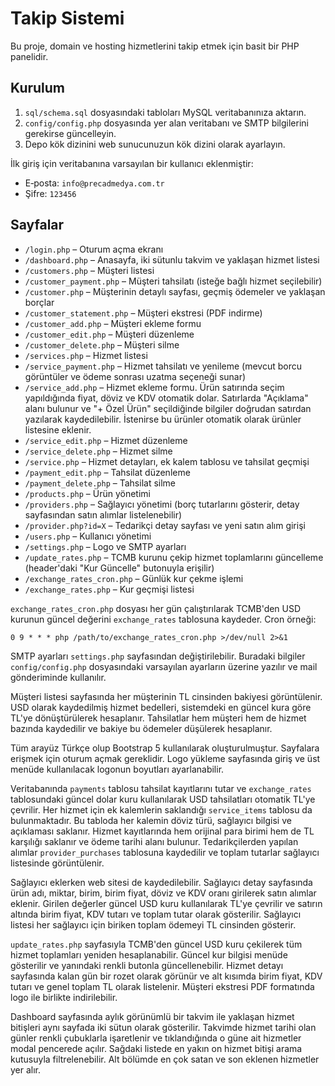 # Takip Sistemi

Bu proje, domain ve hosting hizmetlerini takip etmek için basit bir PHP panelidir.

## Kurulum

1. `sql/schema.sql` dosyasındaki tabloları MySQL veritabanınıza aktarın.
2. `config/config.php` dosyasında yer alan veritabanı ve SMTP bilgilerini gerekirse güncelleyin.
3. Depo kök dizinini web sunucunuzun kök dizini olarak ayarlayın.

İlk giriş için veritabanına varsayılan bir kullanıcı eklenmiştir:

- E‑posta: `info@precadmedya.com.tr`
- Şifre: `123456`

## Sayfalar

- `/login.php` – Oturum açma ekranı
- `/dashboard.php` – Anasayfa, iki sütunlu takvim ve yaklaşan hizmet listesi
- `/customers.php` – Müşteri listesi
 - `/customer_payment.php` – Müşteri tahsilatı (isteğe bağlı hizmet seçilebilir)
- `/customer.php` – Müşterinin detaylı sayfası, geçmiş ödemeler ve yaklaşan borçlar
- `/customer_statement.php` – Müşteri ekstresi (PDF indirme)
 - `/customer_add.php` – Müşteri ekleme formu
 - `/customer_edit.php` – Müşteri düzenleme
 - `/customer_delete.php` – Müşteri silme
 - `/services.php` – Hizmet listesi
 - `/service_payment.php` – Hizmet tahsilatı ve yenileme
   (mevcut borcu görüntüler ve ödeme sonrası uzatma seçeneği sunar)
 - `/service_add.php` – Hizmet ekleme formu. Ürün satırında seçim yapıldığında fiyat, döviz ve KDV otomatik dolar.
  Satırlarda "Açıklama" alanı bulunur ve "+ Özel Ürün" seçildiğinde bilgiler doğrudan satırdan yazılarak kaydedilebilir. İstenirse bu ürünler otomatik olarak ürünler listesine eklenir.
 - `/service_edit.php` – Hizmet düzenleme
 - `/service_delete.php` – Hizmet silme
 - `/service.php` – Hizmet detayları, ek kalem tablosu ve tahsilat geçmişi
- `/payment_edit.php` – Tahsilat düzenleme
- `/payment_delete.php` – Tahsilat silme
- `/products.php` – Ürün yönetimi
 - `/providers.php` – Sağlayıcı yönetimi (borç tutarlarını gösterir, detay sayfasından satın alımlar listelenebilir)
 - `/provider.php?id=X` – Tedarikçi detay sayfası ve yeni satın alım girişi
- `/users.php` – Kullanıcı yönetimi
 - `/settings.php` – Logo ve SMTP ayarları
- `/update_rates.php` – TCMB kurunu çekip hizmet toplamlarını güncelleme (header'daki "Kur Güncelle" butonuyla erişilir)
- `/exchange_rates_cron.php` – Günlük kur çekme işlemi
- `/exchange_rates.php` – Kur geçmişi listesi

`exchange_rates_cron.php` dosyası her gün çalıştırılarak TCMB'den USD kurunun
güncel değerini `exchange_rates` tablosuna kaydeder. Cron örneği:

```
0 9 * * * php /path/to/exchange_rates_cron.php >/dev/null 2>&1
```

SMTP ayarları `settings.php` sayfasından değiştirilebilir. Buradaki bilgiler
`config/config.php` dosyasındaki varsayılan ayarların üzerine yazılır ve mail
gönderiminde kullanılır.

Müşteri listesi sayfasında her müşterinin TL cinsinden bakiyesi görüntülenir. USD olarak kaydedilmiş hizmet bedelleri, sistemdeki en güncel kura göre TL'ye dönüştürülerek hesaplanır. Tahsilatlar hem müşteri hem de hizmet bazında kaydedilir ve bakiye bu ödemeler düşülerek hesaplanır.

Tüm arayüz Türkçe olup Bootstrap 5 kullanılarak oluşturulmuştur. Sayfalara erişmek için oturum açmak gereklidir.
Logo yükleme sayfasında giriş ve üst menüde kullanılacak logonun boyutları ayarlanabilir.

Veritabanında `payments` tablosu tahsilat kayıtlarını tutar ve `exchange_rates` tablosundaki güncel dolar kuru kullanılarak USD tahsilatları otomatik TL'ye çevrilir.
Her hizmet için ek kalemlerin saklandığı `service_items` tablosu da bulunmaktadır. Bu tabloda her kalemin döviz türü, sağlayıcı bilgisi ve açıklaması saklanır.
Hizmet kayıtlarında hem orijinal para birimi hem de TL karşılığı saklanır ve ödeme tarihi alanı bulunur.
Tedarikçilerden yapılan alımlar `provider_purchases` tablosuna kaydedilir ve toplam tutarlar sağlayıcı listesinde görüntülenir.

Sağlayıcı eklerken web sitesi de kaydedilebilir. Sağlayıcı detay sayfasında ürün adı, miktar, birim, birim fiyat, döviz ve KDV oranı girilerek satın alımlar eklenir. Girilen değerler güncel USD kuru kullanılarak TL'ye çevrilir ve satırın altında birim fiyat, KDV tutarı ve toplam tutar olarak gösterilir. Sağlayıcı listesi her sağlayıcı için biriken toplam ödemeyi TL cinsinden gösterir.

`update_rates.php` sayfasıyla TCMB'den güncel USD kuru çekilerek tüm hizmet toplamları yeniden hesaplanabilir. Güncel kur bilgisi menüde gösterilir ve yanındaki renkli butonla güncellenebilir. Hizmet detayı sayfasında kalan gün bir rozet olarak görünür ve alt kısımda birim fiyat, KDV tutarı ve genel toplam TL olarak listelenir. Müşteri ekstresi PDF formatında logo ile birlikte indirilebilir.

Dashboard sayfasında aylık görünümlü bir takvim ile yaklaşan hizmet bitişleri aynı sayfada iki sütun olarak gösterilir. Takvimde hizmet tarihi olan günler renkli çubuklarla işaretlenir ve tıklandığında o güne ait hizmetler modal pencerede açılır. Sağdaki listede en yakın on hizmet bitişi arama kutusuyla filtrelenebilir. Alt bölümde en çok satan ve son eklenen hizmetler yer alır.
